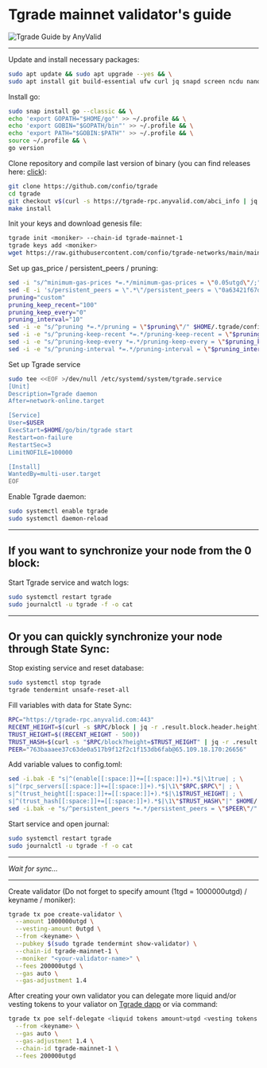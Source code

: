 # Tgrade mainnet validator's guide

![Tgrade Guide by AnyValid](https://i.imgur.com/gGvPN5q.png)
____
Update and install necessary packages:
```bash
sudo apt update && sudo apt upgrade --yes && \
sudo apt install git build-essential ufw curl jq snapd screen ncdu nano fuse ufw --yes && 
```
Install go:
```bash
sudo snap install go --classic && \
echo 'export GOPATH="$HOME/go"' >> ~/.profile && \
echo 'export GOBIN="$GOPATH/bin"' >> ~/.profile && \
echo 'export PATH="$GOBIN:$PATH"' >> ~/.profile && \
source ~/.profile && \
go version
```
Clone repository and compile last version of binary (you can find releases here: [click](https://github.com/confio/tgrade/tags)):
```bash
git clone https://github.com/confio/tgrade
cd tgrade
git checkout v$(curl -s https://tgrade-rpc.anyvalid.com/abci_info | jq -r .result[].version)
make install
```
Init your keys and download genesis file:
```bash
tgrade init <moniker> --chain-id tgrade-mainnet-1
tgrade keys add <moniker>
wget https://raw.githubusercontent.com/confio/tgrade-networks/main/mainnet-1/config/genesis.json -O /root/.tgrade/config/genesis.json
```
Set up gas_price / persistent_peers / pruning:
```bash
sed -i "s/^minimum-gas-prices *=.*/minimum-gas-prices = \"0.05utgd\"/;" $HOME/.tgrade/config/app.toml
sed -E -i 's/persistent_peers = \".*\"/persistent_peers = \"0a63421f67d02e7fb823ea6d6ceb8acf758df24d@142.132.226.137:26656,4a319eead699418e974e8eed47c2de6332c3f825@167.235.255.9:26656,6918efd409684d64694cac485dbcc27dfeea4f38@49.12.240.203:26656\"/' $HOME/.tgrade/config/config.toml
pruning="custom"
pruning_keep_recent="100"
pruning_keep_every="0"
pruning_interval="10"
sed -i -e "s/^pruning *=.*/pruning = \"$pruning\"/" $HOME/.tgrade/config/app.toml
sed -i -e "s/^pruning-keep-recent *=.*/pruning-keep-recent = \"$pruning_keep_recent\"/" $HOME/.tgrade/config/app.toml
sed -i -e "s/^pruning-keep-every *=.*/pruning-keep-every = \"$pruning_keep_every\"/" $HOME/.tgrade/config/app.toml
sed -i -e "s/^pruning-interval *=.*/pruning-interval = \"$pruning_interval\"/" $HOME/.tgrade/config/app.toml
```
Set up Tgrade service
```bash
sudo tee <<EOF >/dev/null /etc/systemd/system/tgrade.service
[Unit]
Description=Tgrade daemon
After=network-online.target

[Service]
User=$USER
ExecStart=$HOME/go/bin/tgrade start
Restart=on-failure
RestartSec=3
LimitNOFILE=100000

[Install]
WantedBy=multi-user.target
EOF
```
Enable Tgrade daemon:
```bash
sudo systemctl enable tgrade
sudo systemctl daemon-reload
```
____
## If you want to synchronize your node from the 0 block:
Start Tgrade service and watch logs:
```bash
sudo systemctl restart tgrade
sudo journalctl -u tgrade -f -o cat
```
____

## Or you can quickly synchronize your node through State Sync:
Stop existing service and reset database:
```bash
sudo systemctl stop tgrade
tgrade tendermint unsafe-reset-all
```
Fill variables with data for State Sync:
```bash
RPC="https://tgrade-rpc.anyvalid.com:443"
RECENT_HEIGHT=$(curl -s $RPC/block | jq -r .result.block.header.height)
TRUST_HEIGHT=$((RECENT_HEIGHT - 500))
TRUST_HASH=$(curl -s "$RPC/block?height=$TRUST_HEIGHT" | jq -r .result.block_id.hash)
PEER="763baaaee37c63de0a517b9f12f2c1f153db6fab@65.109.18.170:26656"
```
Add variable values to config.toml:
```bash
sed -i.bak -E "s|^(enable[[:space:]]+=[[:space:]]+).*$|\1true| ; \
s|^(rpc_servers[[:space:]]+=[[:space:]]+).*$|\1\"$RPC,$RPC\"| ; \
s|^(trust_height[[:space:]]+=[[:space:]]+).*$|\1$TRUST_HEIGHT| ; \
s|^(trust_hash[[:space:]]+=[[:space:]]+).*$|\1\"$TRUST_HASH\"|" $HOME/.tgrade/config/config.toml
sed -i.bak -e "s/^persistent_peers *=.*/persistent_peers = \"$PEER\"/" $HOME/.tgrade/config/config.toml
```
Start service and open journal:
```bash
sudo systemctl restart tgrade
sudo journalctl -u tgrade -f -o cat
```
____
*Wait for sync...*
____
Create validator (Do not forget to specify amount (1tgd = 1000000utgd) / keyname / moniker):
```bash
tgrade tx poe create-validator \
  --amount 1000000utgd \
  --vesting-amount 0utgd \
  --from <keyname> \
  --pubkey $(sudo tgrade tendermint show-validator) \
  --chain-id tgrade-mainnet-1 \
  --moniker "<your-validator-name>" \
  --fees 200000utgd \
  --gas auto \
  --gas-adjustment 1.4
```
After creating your own validator you can delegate more liquid and/or vesting tokens to your valiator on [Tgrade dapp](https://dapp.tgrade.finance/validators) or via command:
```bash
tgrade tx poe self-delegate <liquid tokens amount>utgd <vesting tokens amount>utgd \
  --from <keyname> \
  --gas auto \
  --gas-adjustment 1.4 \
  --chain-id tgrade-mainnet-1 \
  --fees 200000utgd 
```
